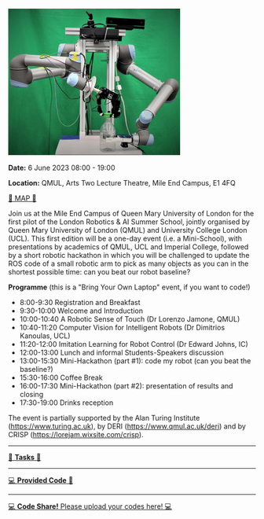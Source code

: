 


[![Robot Platform](maria-platform.jpg)]()

**Date:** 6 June 2023 08:00 - 19:00

**Location:** QMUL, Arts Two Lecture Theatre, Mile End Campus, E1 4FQ

[ 📍 MAP 📍 ](https://goo.gl/maps/m46p3Ws6K86j7RYy7)

Join us at the Mile End Campus of Queen Mary University of London for the first pilot of the London Robotics & AI Summer School, jointly organised by Queen Mary University of London (QMUL) and University College London (UCL). This first edition will be a one-day event (i.e. a Mini-School), with presentations by academics of QMUL, UCL and Imperial College, followed by a short robotic hackathon in which you will be challenged to update the ROS code of a small robotic arm to pick as many objects as you can in the shortest possible time: can you beat our robot baseline?


**Programme** (this is a "Bring Your Own Laptop" event, if you want to code!)

* 8:00-9:30 Registration and Breakfast
* 9:30-10:00 Welcome and Introduction
* 10:00-10:40 A Robotic Sense of Touch (Dr Lorenzo Jamone, QMUL)
* 10:40-11:20 Computer Vision for Intelligent Robots (Dr Dimitrios Kanoulas, UCL)
* 11:20-12:00 Imitation Learning for Robot Control (Dr Edward Johns, IC)
* 12:00-13:00 Lunch and informal Students-Speakers discussion
* 13:00-15:30 Mini-Hackathon (part #1): code my robot (can you beat the baseline?)
* 15:30-16:00 Coffee Break
* 16:00-17:30 Mini-Hackathon (part #2): presentation of results and closing
* 17:30-19:00 Drinks reception

The event is partially supported by the Alan Turing Institute (https://www.turing.ac.uk), by DERI (https://www.qmul.ac.uk/deri) and by CRISP (https://lorejam.wixsite.com/crisp).

 ---

[ 🤖 **Tasks** 🤖 ](tasks.md)

 ---

[ 💻 **Provided Code** 🤖 ](https://drive.google.com/drive/folders/1-Kni6YgTj-TUEOGt0LPY9M0K-nPpPJsM?usp=sharing) 

 ---

[ 💻 **Code Share!** Please upload your codes here! 💻 ](https://drive.google.com/drive/folders/1-Kni6YgTj-TUEOGt0LPY9M0K-nPpPJsM?usp=sharing) 


